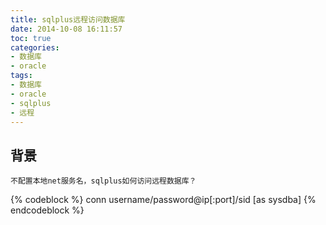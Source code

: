 ```yaml
---
title: sqlplus远程访问数据库
date: 2014-10-08 16:11:57
toc: true
categories:
- 数据库
- oracle
tags:
- 数据库
- oracle
- sqlplus
- 远程
---
```

## 背景

```
不配置本地net服务名，sqlplus如何访问远程数据库？
```

<!-- more -->

{% codeblock %}
conn username/password@ip[:port]/sid [as sysdba]
{% endcodeblock %}

